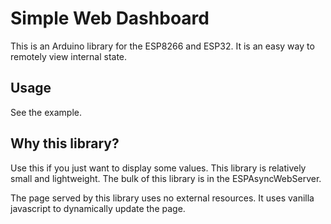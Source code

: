 # Simple Web Dashboard

This is an Arduino library for the ESP8266 and ESP32. It is an easy way to
remotely view internal state.

## Usage

See the example.

## Why this library?

Use this if you just want to display some values. This library is relatively
small and lightweight. The bulk of this library is in the ESPAsyncWebServer.

The page served by this library uses no external resources. It uses vanilla
javascript to dynamically update the page.
